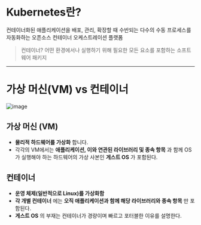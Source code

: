 # Kubernetes란?

컨테이너화된 애플리케이션을 배포, 관리, 확장할 때 수반되는 다수의 수동 프로세스를 자동화하는 오픈소스 컨테이너 오케스트레이션 플랫폼

> 컨테이너? 어떤 환경에서나 실행하기 위해 필요한 모든 요소를 포함하는 소프트웨어 패키지

---

# 가상 머신(VM) vs 컨테이너

![image](https://user-images.githubusercontent.com/54052704/223016571-340cbfc7-9c2f-4253-8d0f-81088231b73e.png)

## 가상 머신 (VM)

- __물리적 하드웨어를 가상화__ 합니다.
- 각각의 VM에서는 __애플리케이션, 이와 연관된 라이브러리 및 종속 항목__ 과 함께 OS가 실행해야 하는 하드웨어의 가상 사본인 __게스트 OS__ 가 포함된다.

## 컨테이너

- __운영 체제(일반적으로 Linux)를 가상화함__
- __각 개별 컨테이너__ 에는 __오직 애플리케이션과 함께 해당 라이브러리와 종속 항목__ 만 포함된다.
- __게스트 OS__ 의 부재는 컨테이너가 경량이며 빠르고 포터블한 이유를 설명한다.
